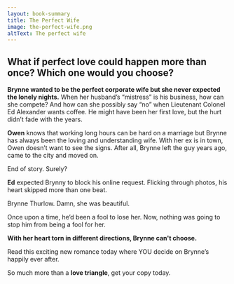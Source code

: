 ```yaml
---
layout: book-summary
title: The Perfect Wife
image: the-perfect-wife.png
altText: The perfect wife
---
```

## What if perfect love could happen more than once? Which one would you choose?

**Brynne wanted to be the perfect corporate wife but she never expected the lonely nights.** When her husband’s “mistress” is his business, how can she compete? And how can she possibly say “no” when Lieutenant Colonel Ed Alexander wants coffee. He might have been her first love, but the hurt didn’t fade with the years.

**Owen** knows that working long hours can be hard on a marriage but Brynne has always been the loving and understanding wife. With her ex is in town, Owen doesn’t want to see the signs. After all, Brynne left the guy years ago, came to the city and moved on.

End of story. Surely?

**Ed** expected Brynny to block his online request. Flicking through photos, his heart skipped more than one beat.

Brynne Thurlow. Damn, she was beautiful.

Once upon a time, he’d been a fool to lose her. Now, nothing was going to stop him from being a fool for her.

**With her heart torn in different directions, Brynne can't choose.**

Read this exciting new romance today where YOU decide on Brynne’s happily ever after.

So much more than a **love triangle**, get your copy today.

